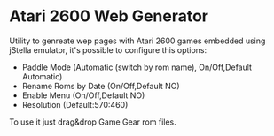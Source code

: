 # Atari 2600 Web Generator


Utility to genreate wep pages with Atari 2600 games embedded using jStella emulator, it's possible to configure this options: 

*   Paddle Mode (Automatic (switch by rom name), On/Off,Default Automatic)  
*   Rename Roms by Date (On/Off,Default NO)  
*   Enable Menu (On/Off,Default NO)  
*   Resolution (Default:570:460)  

To use it just drag&drop Game Gear rom files.
